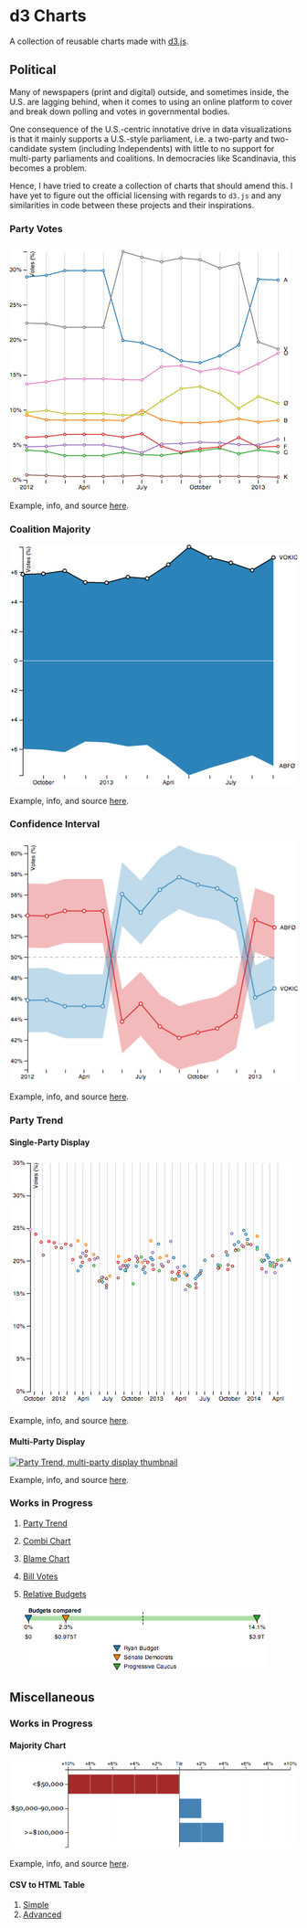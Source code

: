 d3 Charts
=========
A collection of reusable charts made with [d3.js][d3].

Political
---------
Many of newspapers (print and digital) outside, and sometimes inside, the U.S. are lagging behind, when it comes to using an online platform to cover and break down polling and votes in governmental bodies.

One consequence of the U.S.-centric innotative drive in data visualizations is that it mainly supports a U.S.-style parliament, i.e. a two-party and two-candidate system (including Independents) with little to no support for multi-party parliaments and coalitions. In democracies like Scandinavia, this becomes a problem.

Hence, I have tried to create a collection of charts that should amend this. I have yet to figure out the official licensing with regards to `d3.js` and any similarities in code between these projects and their inspirations.


### Party Votes ###
[![Party Votes thumbnail][party-votes-img]][party-votes-url]

Example, info, and source [here][party-votes-url].


### Coalition Majority ###
[![Coalition Majority thumbnail][coalition-majority-img]][coalition-majority-url]

Example, info, and source [here][coalition-majority-url].

### Confidence Interval ###
[![Confidence Interval thumbnail][confidence-interval-img]][confidence-interval-url]

Example, info, and source [here][confidence-interval-url].

### Party Trend ###
#### Single-Party Display ####
[![Party Trend, single-party display thumbnail][party-trend-single-img]][party-trend-single-url]

Example, info, and source [here][party-trend-single-url].

#### Multi-Party Display ####
[![Party Trend, multi-party display thumbnail][party-trend-multi-url]][party-trend-multi-url]

Example, info, and source [here][party-trend-multi-url].

### Works in Progress ###
1. [Party Trend][party-trend-url]
2. [Combi Chart][combi-chart-url]
3. [Blame Chart][blame-chart-url]
4. [Bill Votes][bill-votes-url]
5. [Relative Budgets][relative-budgets-url]

    [![Relative Budgets thumbnail][relative-budgets-img]][relative-budgets-url]

Miscellaneous
-------------
### Works in Progress ###

#### Majority Chart ####
[![Symmetric Stack Chart thumbnail][majority-chart-img]][majority-chart-url]

Example, info, and source [here][majority-chart-url].

#### CSV to HTML Table ####
1. [Simple][simple-table]
2. [Advanced][advanced-table]


[d3]: http://d3js.org
[party-votes-img]: _screenshots/party-votes.png
[party-votes-url]: http://bl.ocks.org/ndarville/6475739
[coalition-majority-img]: _screenshots/coalition-majority.png
[coalition-majority-url]: http://bl.ocks.org/ndarville/6475152
[confidence-interval-img]: _screenshots/confidence-interval.png
[confidence-interval-url]: http://bl.ocks.org/ndarville/6552457
[party-trend-single-img]: _screenshots/party-trend-single.png
[party-trend-single-url]: http://bl.ocks.org/ndarville/6574995
[party-trend-multi-img]: _screenshots/party-trend-single.png
[party-trend-multi-url]: http://bl.ocks.org/ndarville/11094667
[party-trend-url]: http://bl.ocks.org/ndarville/6574995
[combi-chart-url]: http://bl.ocks.org/ndarville/6587098
[blame-chart-url]: http://bl.ocks.org/ndarville/6596508
[bill-votes-url]: http://bl.ocks.org/ndarville/6484png
[relative-budgets-url]: http://bl.ocks.org/ndarville/6826638
[relative-budgets-img]: _screenshots/relative-budgets.png
[majority-chart-url]: http://bl.ocks.org/ndarville/8478044
[majority-chart-img]: _screenshots/majority-chart.png
[simple-table]: http://bl.ocks.org/ndarville/7075823
[advanced-table]: http://bl.ocks.org/ndarville/7241320
